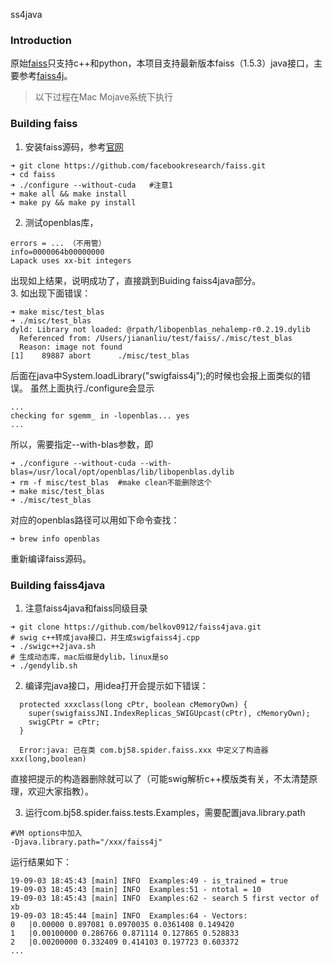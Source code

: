 ss4java

### Introduction

原始[faiss](https://github.com/facebookresearch/faiss)只支持c++和python，本项目支持最新版本faiss（1.5.3）java接口，主要参考[faiss4j](https://github.com/thenetcircle/faiss4j.git)。
> 以下过程在Mac Mojave系统下执行

### Building faiss
1. 安装faiss源码，参考[官网](https://github.com/facebookresearch/faiss/blob/master/INSTALL.md)

```
➜ git clone https://github.com/facebookresearch/faiss.git
➜ cd faiss
➜ ./configure --without-cuda   #注意1
➜ make all && make install
➜ make py && make py install
```
2. 测试openblas库，

```
errors = ... （不用管）
info=0000064b00000000
Lapack uses xx-bit integers
```
出现如上结果，说明成功了，直接跳到Buiding faiss4java部分。  
3. 如出现下面错误：
```
➜ make misc/test_blas
➜ ./misc/test_blas
dyld: Library not loaded: @rpath/libopenblas_nehalemp-r0.2.19.dylib
  Referenced from: /Users/jiananliu/test/faiss/./misc/test_blas
  Reason: image not found
[1]    89887 abort      ./misc/test_blas
```
后面在java中System.loadLibrary("swigfaiss4j");的时候也会报上面类似的错误。
虽然上面执行./configure会显示

```
...
checking for sgemm_ in -lopenblas... yes
...
```
  
所以，需要指定--with-blas参数，即
```
➜ ./configure --without-cuda --with-blas=/usr/local/opt/openblas/lib/libopenblas.dylib
➜ rm -f misc/test_blas  #make clean不能删除这个
➜ make misc/test_blas
➜ ./misc/test_blas
```

对应的openblas路径可以用如下命令查找：

```
➜ brew info openblas
```
重新编译faiss源码。
### Building faiss4java
1. 注意faiss4java和faiss同级目录

```
➜ git clone https://github.com/belkov0912/faiss4java.git
# swig c++转成java接口，并生成swigfaiss4j.cpp
➜ ./swigc++2java.sh
# 生成动态库，mac后缀是dylib，linux是so
➜ ./gendylib.sh
```

2. 编译完java接口，用idea打开会提示如下错误：

```
  protected xxxclass(long cPtr, boolean cMemoryOwn) {
    super(swigfaissJNI.IndexReplicas_SWIGUpcast(cPtr), cMemoryOwn);
    swigCPtr = cPtr;
  }
  
  Error:java: 已在类 com.bj58.spider.faiss.xxx 中定义了构造器 xxx(long,boolean)
```
直接把提示的构造器删除就可以了（可能swig解析c++模版类有关，不太清楚原理，欢迎大家指教）。

3. 运行com.bj58.spider.faiss.tests.Examples，需要配置java.library.path

```
#VM options中加入
-Djava.library.path="/xxx/faiss4j" 
```
运行结果如下：
```
19-09-03 18:45:43 [main] INFO  Examples:49 - is_trained = true
19-09-03 18:45:43 [main] INFO  Examples:51 - ntotal = 10
19-09-03 18:45:43 [main] INFO  Examples:62 - search 5 first vector of xb
19-09-03 18:45:44 [main] INFO  Examples:64 - Vectors:
0	|0.00000 0.897081 0.0970035 0.0361408 0.149420 
1	|0.00100000 0.286766 0.871114 0.127865 0.528833 
2	|0.00200000 0.332409 0.414103 0.197723 0.603372 
...
```




